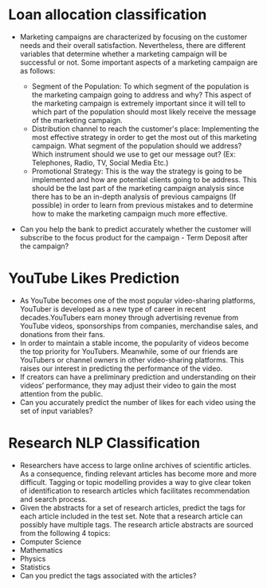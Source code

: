 # Loan allocation classification
- Marketing campaigns are characterized by focusing on the customer needs and their overall satisfaction. Nevertheless, there are different variables that determine whether a marketing campaign will be successful or not. Some important aspects of a marketing campaign are as follows: 
  - Segment of the Population: To which segment of the population is the marketing campaign going to address and why? This aspect of the marketing campaign is extremely    important since it will tell to which part of the population should most likely receive the message of the marketing campaign. 
  - Distribution channel to reach the customer's place: Implementing the most effective strategy in order to get the most out of this marketing campaign. What segment of the population should we address? Which instrument should we use to get our message out? (Ex: Telephones, Radio, TV, Social Media Etc.) 
  - Promotional Strategy: This is the way the strategy is going to be implemented and how are potential clients going to be address. This should be the last part of the marketing campaign analysis since there has to be an in-depth analysis of previous campaigns (If possible) in order to learn from previous mistakes and to determine how to make the marketing campaign much more effective.

-  Can you help the bank to predict accurately whether the customer will subscribe to the focus product for the campaign - Term Deposit after the campaign?

# YouTube Likes Prediction 
- As YouTube becomes one of the most popular video-sharing platforms, YouTuber is developed as a new type of career in recent decades.YouTubers earn money through advertising revenue from YouTube videos, sponsorships from companies, merchandise sales, and donations from their fans. 
- In order to maintain a stable income, the popularity of videos become the top priority for YouTubers. Meanwhile, some of our friends are YouTubers or channel owners in other video-sharing platforms. This raises our interest in predicting the performance of the video.
- If creators can have a preliminary prediction and understanding on their videos’ performance, they may adjust their video to gain the most attention from the public.
- Can you accurately predict the number of likes for each video using the set of input variables?

# Research NLP Classification
- Researchers have access to large online archives of scientific articles. As a consequence, finding relevant articles has become more and more difficult. Tagging or topic modelling provides a way to give clear token of identification to research articles which facilitates recommendation and search process. 
- Given the abstracts for a set of research articles, predict the tags for each article included in the test set. Note that a research article can possibly have multiple tags. The research article abstracts are sourced from the following 4 topics: 
 - Computer Science
 - Mathematics
 - Physics
 - Statistics
- Can you predict the tags associated with the articles? 
